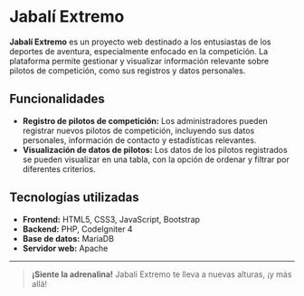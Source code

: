 # Jabalí Extremo

**Jabalí Extremo** es un proyecto web destinado a los entusiastas de los deportes de aventura, especialmente enfocado en la competición. La plataforma permite gestionar y visualizar información relevante sobre pilotos de competición, como sus registros y datos personales.

## Funcionalidades

- **Registro de pilotos de competición:** Los administradores pueden registrar nuevos pilotos de competición, incluyendo sus datos personales, información de contacto y estadísticas relevantes.
- **Visualización de datos de pilotos:** Los datos de los pilotos registrados se pueden visualizar en una tabla, con la opción de ordenar y filtrar por diferentes criterios.

## Tecnologías utilizadas

- **Frontend:** HTML5, CSS3, JavaScript, Bootstrap
- **Backend:** PHP, CodeIgniter 4
- **Base de datos:** MariaDB
- **Servidor web:** Apache

---

> **¡Siente la adrenalina!** Jabalí Extremo te lleva a nuevas alturas, ¡y más allá!
